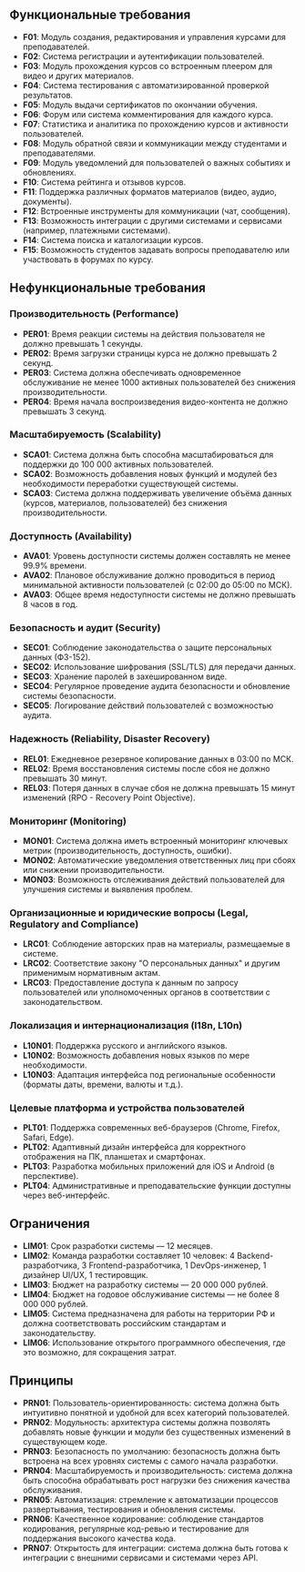 ## Функциональные требования

- **F01**: Модуль создания, редактирования и управления курсами для преподавателей.
- **F02**: Система регистрации и аутентификации пользователей.
- **F03**: Модуль прохождения курсов со встроенным плеером для видео и других материалов.
- **F04**: Система тестирования с автоматизированной проверкой результатов.
- **F05**: Модуль выдачи сертификатов по окончании обучения.
- **F06**: Форум или система комментирования для каждого курса.
- **F07**: Статистика и аналитика по прохождению курсов и активности пользователей.
- **F08**: Модуль обратной связи и коммуникации между студентами и преподавателями.
- **F09**: Модуль уведомлений для пользователей о важных событиях и обновлениях.
- **F10**: Система рейтинга и отзывов курсов.
- **F11**: Поддержка различных форматов материалов (видео, аудио, документы).
- **F12**: Встроенные инструменты для коммуникации (чат, сообщения).
- **F13**: Возможность интеграции с другими системами и сервисами (например, платежными системами).
- **F14**: Система поиска и каталогизации курсов.
- **F15**: Возможность студентов задавать вопросы преподавателю или участвовать в форумах по курсу.

## Нефункциональные требования

### Производительность (Performance)

- **PER01**: Время реакции системы на действия пользователя не должно превышать 1 секунды.
- **PER02**: Время загрузки страницы курса не должно превышать 2 секунд.
- **PER03**: Система должна обеспечивать одновременное обслуживание не менее 1000 активных пользователей без снижения производительности.
- **PER04**: Время начала воспроизведения видео-контента не должно превышать 3 секунд.

### Масштабируемость (Scalability)

- **SCA01**: Система должна быть способна масштабироваться для поддержки до 100 000 активных пользователей.
- **SCA02**: Возможность добавления новых функций и модулей без необходимости переработки существующей системы.
- **SCA03**: Система должна поддерживать увеличение объёма данных (курсов, материалов, пользователей) без снижения производительности.

### Доступность (Availability)

- **AVA01**: Уровень доступности системы должен составлять не менее 99.9% времени.
- **AVA02**: Плановое обслуживание должно проводиться в период минимальной активности пользователей (с 02:00 до 05:00 по МСК).
- **AVA03**: Общее время недоступности системы не должно превышать 8 часов в год.

### Безопасность и аудит (Security)

- **SEC01**: Соблюдение законодательства о защите персональных данных (ФЗ-152).
- **SEC02**: Использование шифрования (SSL/TLS) для передачи данных.
- **SEC03**: Хранение паролей в захешированном виде.
- **SEC04**: Регулярное проведение аудита безопасности и обновление системы безопасности.
- **SEC05**: Логирование действий пользователей с возможностью аудита.

### Надежность (Reliability, Disaster Recovery)

- **REL01**: Ежедневное резервное копирование данных в 03:00 по МСК.
- **REL02**: Время восстановления системы после сбоя не должно превышать 30 минут.
- **REL03**: Потеря данных в случае сбоя не должна превышать 15 минут изменений (RPO - Recovery Point Objective).

### Мониторинг (Monitoring)

- **MON01**: Система должна иметь встроенный мониторинг ключевых метрик (производительность, доступность, ошибки).
- **MON02**: Автоматические уведомления ответственных лиц при сбоях или снижении производительности.
- **MON03**: Возможность отслеживания действий пользователей для улучшения системы и выявления проблем.

### Организационные и юридические вопросы (Legal, Regulatory and Compliance)

- **LRC01**: Соблюдение авторских прав на материалы, размещаемые в системе.
- **LRC02**: Соответствие закону "О персональных данных" и другим применимым нормативным актам.
- **LRC03**: Предоставление доступа к данным по запросу пользователей или уполномоченных органов в соответствии с законодательством.

### Локализация и интернационализация (I18n, L10n)

- **L10N01**: Поддержка русского и английского языков.
- **L10N02**: Возможность добавления новых языков по мере необходимости.
- **L10N03**: Адаптация интерфейса под региональные особенности (форматы даты, времени, валюты и т.д.).

### Целевые платформа и устройства пользователей

- **PLT01**: Поддержка современных веб-браузеров (Chrome, Firefox, Safari, Edge).
- **PLT02**: Адаптивный дизайн интерфейса для корректного отображения на ПК, планшетах и смартфонах.
- **PLT03**: Разработка мобильных приложений для iOS и Android (в перспективе).
- **PLT04**: Административные и преподавательские функции доступны через веб-интерфейс.

## Ограничения

- **LIM01**: Срок разработки системы — 12 месяцев.
- **LIM02**: Команда разработки составляет 10 человек: 4 Backend-разработчика, 3 Frontend-разработчика, 1 DevOps-инженер, 1 дизайнер UI/UX, 1 тестировщик.
- **LIM03**: Бюджет на разработку системы — 20 000 000 рублей.
- **LIM04**: Бюджет на годовое обслуживание системы — не более 8 000 000 рублей.
- **LIM05**: Система предназначена для работы на территории РФ и должна соответствовать российским стандартам и законодательству.
- **LIM06**: Использование открытого программного обеспечения, где это возможно, для сокращения затрат.

## Принципы

- **PRN01**: Пользователь-ориентированность: система должна быть интуитивно понятной и удобной для всех категорий пользователей.
- **PRN02**: Модульность: архитектура системы должна позволять добавлять новые функции и модули без существенных изменений в существующем коде.
- **PRN03**: Безопасность по умолчанию: безопасность должна быть встроена на всех уровнях системы с самого начала разработки.
- **PRN04**: Масштабируемость и производительность: система должна быть способна обрабатывать рост нагрузки без снижения качества обслуживания.
- **PRN05**: Автоматизация: стремление к автоматизации процессов развертывания, тестирования и обновления системы.
- **PRN06**: Качественное кодирование: соблюдение стандартов кодирования, регулярные код-ревью и тестирование для поддержания высокого качества кода.
- **PRN07**: Открытость для интеграции: система должна быть готова к интеграции с внешними сервисами и системами через API.
